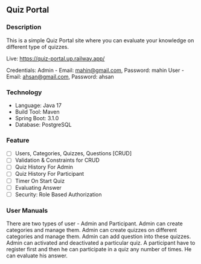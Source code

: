 ## Quiz Portal
### Description
This is a simple Quiz Portal site where you can evaluate your knowledge on different type of quizzes.

Live: https://quiz-portal.up.railway.app/

Credentials: Admin - Email: mahin@gmail.com, Password: mahin
             User  - Email: ahsan@gmail.com, Password: ahsan

### Technology
* Language: Java 17
* Build Tool: Maven
* Spring Boot: 3.1.0
* Database: PostgreSQL

### Feature
- [ ] Users, Categories, Quizzes, Questions [CRUD]
- [ ] Validation & Constraints for CRUD
- [ ] Quiz History For Admin
- [ ] Quiz History For Participant
- [ ] Timer On Start Quiz
- [ ] Evaluating Answer
- [ ] Security: Role Based Authorization

### User Manuals
There are two types of user - Admin and Participant. Admin can create categories and manage them. Admin can create quizzes on different categories and manage them. Admin can add question into these quizzes. Admin can activated and deactivated a particular quiz. A participant have to register first and then he can participate in a quiz any number of times. He can evaluate his answer.

